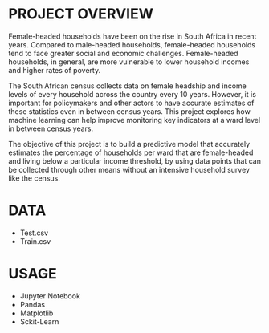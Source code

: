 # PROJECT OVERVIEW
Female-headed households have been on the rise in South Africa in recent years. Compared to male-headed households, female-headed households tend to face greater social and economic challenges. Female-headed households, in general, are more vulnerable to lower household incomes and higher rates of poverty.

The South African census collects data on female headship and income levels of every household across the country every 10 years. However, it is important for policymakers and other actors to have accurate estimates of these statistics even in between census years. This project explores how machine learning can help improve monitoring key indicators at a ward level in between census years.

The objective of this project is to build a predictive model that accurately estimates the percentage of households per ward that are female-headed and living below a particular income threshold, by using data points that can be collected through other means without an intensive household survey like the census.

# DATA
- Test.csv
- Train.csv 

# USAGE
 - Jupyter Notebook
 - Pandas
 - Matplotlib
 - Sckit-Learn

